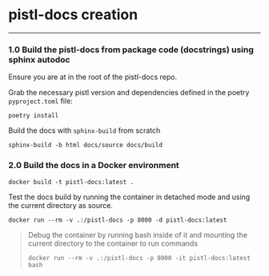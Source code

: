 # pistl-docs creation

---

### 1.0 Build the pistl-docs from package code (docstrings) using sphinx autodoc

Ensure you are at in the root of the pistl-docs repo.

Grab the necessary pistl version and dependencies defined in the poetry `pyproject.toml` file:
```commandline
poetry install
```
 
Build the docs with `sphinx-build` from scratch
```
sphinx-build -b html docs/source docs/build
```

### 2.0 Build the docs in a Docker environment

```commandline
docker build -t pistl-docs:latest .
```

Test the docs build by running the container in detached mode and using the current directory as source.
```commandline
docker run --rm -v .:/pistl-docs -p 8000 -d pistl-docs:latest
```

<blockquote>
Debug the container by running bash inside of it and mounting the current directory to the container to run commands

```commandline
docker run --rm -v .:/pistl-docs -p 8000 -it pistl-docs:latest bash
```
</blockquote>